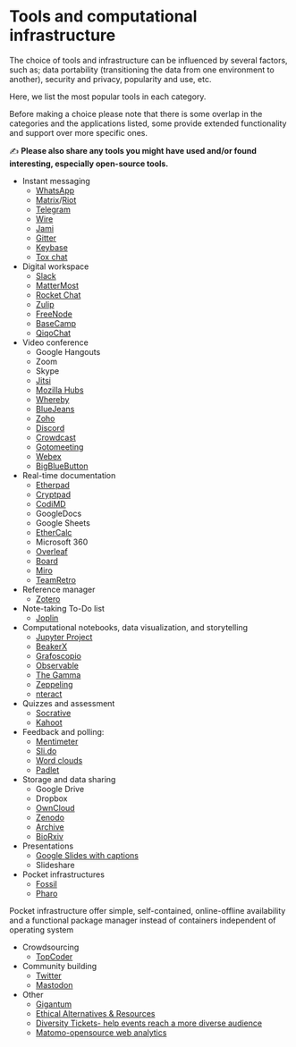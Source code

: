 # Tools and computational infrastructure

The choice of tools and infrastructure can be influenced by several factors, such as; data portability \(transitioning the data from one environment to another\), security and privacy, popularity and use, etc.

Here, we list the most popular tools in each category. 

Before making a choice please note that there is some overlap in the categories and the applications listed, some provide extended functionality and support over more specific ones.

✍️ **Please also share any tools you might have used and/or found interesting, especially open-source tools.** 

* Instant messaging
  * [WhatsApp](https://www.whatsapp.com/)
  * [Matrix](http://matrix.org/)/[Riot](https://riot.im/)
  * [Telegram](http://telegram.org)
  * [Wire](https://wire.com/)
  * [Jami](https://jami.net/)
  * [Gitter](https://gitter.im/)
  * [Keybase](https://keybase.io/)
  * [Tox chat](https://tox.chat/)
* Digital workspace
  * [Slack](www.slack.com)
  * [MatterMost](https://mattermost.com/)
  * [Rocket Chat](rocket.chat)
  * [Zulip](https://zulipchat.com/)
  * [FreeNode](https://freenode.net/)
  * [BaseCamp](https://basecamp.com/)
  * [QiqoChat](https://qiqochat.com/about)
* Video conference
  * Google Hangouts
  * Zoom
  * Skype
  * [Jitsi](https://jitsi.org/)
  * [Mozilla Hubs](https://hubs.mozilla.com/#/)
  * [Whereby](https://whereby.com/)
  * [BlueJeans](https://www.bluejeans.com/)
  * [Zoho](https://www.zoho.com/meeting/)
  * [Discord](https://discordapp.com/company)
  * [Crowdcast](https://www.crowdcast.io/)
  * [Gotomeeting](www.gotomeeting.com)
  * [Webex](https://www.webex.com/)
  * [BigBlueButton](https://bigbluebutton.org/)
* Real-time documentation
  * [Etherpad](https://etherpad.org/)
  * [Cryptpad](https://cryptpad.fr/drive/)
  * [CodiMD](https://demo.codimd.org/)
  * GoogleDocs
  * Google Sheets
  * [EtherCalc](https://ethercalc.org/)
  * Microsoft 360
  * [Overleaf](https://www.overleaf.com/)
  * [Board](https://board.net/)
  * [Miro](https://miro.com/)
  * [TeamRetro](https://www.teamretro.com/)
* Reference manager
  * [Zotero](https://www.zotero.org/)
* Note-taking To-Do list
  * [Joplin](https://joplinapp.org/)
* Computational notebooks, data visualization, and storytelling
  * [Jupyter Project](https://jupyter.org/)
  * [BeakerX](http://beakerx.com/)
  * [Grafoscopio](http://mutabit.com/grafoscopio/index.en.html)
  * [Observable](http://observablehq.com/)
  * [The Gamma](https://thegamma.net/)
  * [Zeppeling](https://zeppelin.apache.org/)
  * [nteract](https://nteract.io/)
* Quizzes and assessment
  * [Socrative](https://socrative.com)
  * [Kahoot](https://kahoot.com/)
* Feedback and polling:
  * [Mentimeter](https://www.mentimeter.com/)
  * [Sli.do](https://www.sli.do)
  * [Word clouds](https://www.menti.com)
  * [Padlet](https://padlet.com/)
* Storage and data sharing
  * Google Drive
  * Dropbox
  * [OwnCloud](https://owncloud.org/)
  * [Zenodo](https://zenodo.org/)
  * [Archive](https://archive.org/)
  * [BioRxiv](https://www.biorxiv.org/)
* Presentations
  * [Google Slides with captions](https://support.google.com/docs/answer/9109474?hl=en)
  * Slideshare
* Pocket infrastructures
  * [Fossil](https://fossil-scm.org/home/doc/trunk/www/index.wiki) 
  * [Pharo](https://pharo.org/)

Pocket infrastructure offer simple, self-contained, online-offline availability and a functional package manager instead of containers independent of operating system

* Crowdsourcing
  * [TopCoder](https://www.topcoder.com/)
* Community building
  * [Twitter](www.twitter.com)
  * [Mastodon](https://mastodon.social/about)
* Other
  * [Gigantum](https://gigantum.com/)
  * [Ethical Alternatives & Resources](https://ethical.net/resources) 
  * [Diversity Tickets- help events reach a more diverse audience](https://diversitytickets.org/)
  * [Matomo-opensource web analytics](https://matomo.org/)

